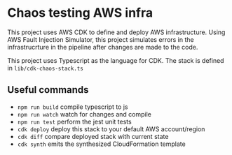 # Chaos testing AWS infra

This project uses AWS CDK to define and deploy AWS infrastructure. Using AWS Fault Injection Simulator, this project simulates errors in the infrastrucrture in the pipeline after changes are made to the code.

This project uses Typescript as the language for CDK. The stack is defined in ``lib/cdk-chaos-stack.ts``

## Useful commands

* `npm run build`   compile typescript to js
* `npm run watch`   watch for changes and compile
* `npm run test`    perform the jest unit tests
* `cdk deploy`      deploy this stack to your default AWS account/region
* `cdk diff`        compare deployed stack with current state
* `cdk synth`       emits the synthesized CloudFormation template

